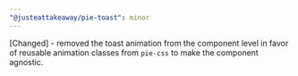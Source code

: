 ```yaml
---
"@justeattakeaway/pie-toast": minor
---
```


[Changed] - removed the toast animation from the component level in favor of reusable animation classes from `pie-css` to make the component agnostic.
